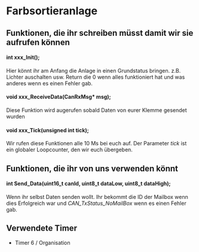 # Farbsortieranlage

## Funktionen, die ihr schreiben müsst damit wir sie aufrufen können

#### int xxx_Init();
Hier könnt ihr am Anfang die Anlage in einen Grundstatus bringen. 
z.B. Lichter auschalten usw.
Return die 0 wenn alles funktioniert hat und 
was anderes wenn es einen Fehler gab.

#### void xxx_ReceiveData(CanRxMsg* msg);
Diese Funktion wird augerufen sobald Daten von eurer Klemme gesendet wurden

#### void xxx_Tick(unsigned int tick);
Wir rufen diese Funktionen alle 10 Ms bei euch auf. Der Parameter *tick* ist ein globaler Loopcounter, den wir euch übergeben. 

## Funktionen, die ihr von uns verwenden könnt

#### int Send_Data(uint16_t canId, uint8_t dataLow, uint8_t dataHigh);
Wenn ihr selbst Daten senden wollt. Ihr bekommt die ID der Mailbox wenn dies Erfolgreich war und
*CAN_TxStatus_NoMailBox* wenn es einen Fehler gab.


## Verwendete Timer
* Timer 6 / Organisation
